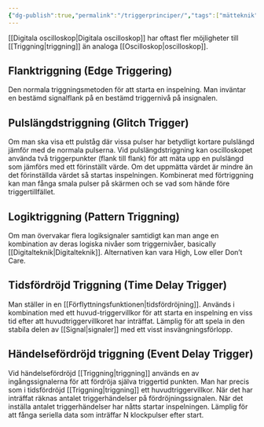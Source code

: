 ```yaml
---
{"dg-publish":true,"permalink":"/triggerprinciper/","tags":["mätteknik"]}
---
```


[[Digitala oscilloskop\|Digitala oscilloskop]] har oftast fler möjligheter till [[Triggning\|triggning]] än analoga [[Oscilloskop\|oscilloskop]].

## Flanktriggning (Edge Triggering)
Den normala triggningsmetoden för att starta en inspelning. Man inväntar en bestämd signalflank på en bestämd triggernivå på insignalen. 

## Pulslängdstriggning (Glitch Trigger)
Om man ska visa ett pulståg där vissa pulser har betydligt kortare pulslängd jämför med de normala pulserna. Vid pulslängdstriggning kan oscilloskopet använda två triggerpunkter (flank till flank) för att mäta upp en pulslängd som jämförs med ett förinställt värde. Om det uppmätta värdet är mindre än det förinställda värdet så startas inspelningen. Kombinerat med förtriggning kan man fånga smala pulser på skärmen och se vad som hände före triggertillfället.

## Logiktriggning (Pattern Triggning)
Om man övervakar flera logiksignaler samtidigt kan man ange en kombination av deras logiska nivåer som triggernivåer, basically [[Digitalteknik\|Digitalteknik]]. Alternativen kan vara High, Low eller Don’t Care. 

## Tidsfördröjd Triggning (Time Delay Trigger)
Man ställer in en [[Förflyttningsfunktionen\|tidsfördröjning]]. Används i kombination med ett huvud-triggervillkor för att starta en inspelning en viss tid efter att huvudtriggervillkoret har inträffat. Lämplig för att spela in den stabila delen av [[Signal\|signaler]] med ett visst insvängningsförlopp.

## Händelsefördröjd triggning (Event Delay Trigger)
Vid händelsefördröjd [[Triggning\|triggning]] används en av ingångssignalerna för att fördröja själva triggertid punkten. Man har precis som i tidsfördröjd [[Triggning\|triggning]] ett huvudtriggervillkor. När det har inträffat räknas antalet triggerhändelser på fördröjningssignalen. När det inställa antalet triggerhändelser har nåtts startar inspelningen. Lämplig för att fånga seriella data som inträffar N klockpulser efter start.